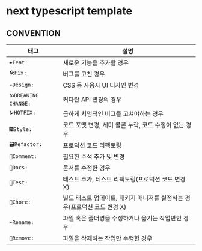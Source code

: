 # next typescript template

## CONVENTION

| 태그                     | 설명                                                                      |
| ------------------------ | ------------------------------------------------------------------------- |
| `✒️Feat: `               | 새로운 기능을 추가할 경우                                                 |
| `🛠Fix: `                 | 버그를 고친 경우                                                          |
| `✍️Design: `             | CSS 등 사용자 UI 디자인 변경                                              |
| `❗️♻️BREAKING CHANGE: ` | 커다란 API 변경의 경우                                                    |
| `❗️✔️HOTFIX: `          | 급하게 치명적인 버그를 고쳐야하는 경우                                    |
| `🎆Style: `              | 코드 포맷 변경, 세미 콜론 누락, 코드 수정이 없는 경우                     |
| `🗃Refactor: `            | 프로덕션 코드 리팩토링                                                    |
| `💬Comment: `            | 필요한 주석 추가 및 변경                                                  |
| `📝Docs: `               | 문서를 수정한 경우                                                        |
| `🧪Test: `               | 테스트 추가, 테스트 리팩토링(프로덕션 코드 변경 X)                        |
| `🔬Chore: `              | 빌드 태스트 업데이트, 패키지 매니저를 설정하는 경우(프로덕션 코드 변경 X) |
| `✂️Rename: `             | 파일 혹은 폴더명을 수정하거나 옮기는 작업만인 경우                        |
| `🧺Remove: `             | 파일을 삭제하는 작업만 수행한 경우                                        |

<br>
